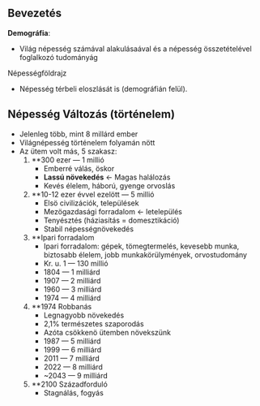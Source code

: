 ## Bevezetés

**Demográfia**:
- Világ népesség számával alakulásaával és a népesség összetételével foglalkozó tudományág

Népességföldrajz
- Népesség térbeli eloszlását is (demográfián felül).

## Népesség Változás (történelem)

- Jelenleg több, mint 8 millárd ember
- Világnépesség történelem folyamán nött
- Az ütem volt más, 5 szakasz:
	1. **300 ezer — 1 millió
		- Emberré válás, öskor
		- **Lassú növekedés** <- Magas halálozás
		- Kevés élelem, háború, gyenge orvoslás
	2.  **10-12 ezer évvel ezelött — 5 millió
		- Elsö civilizációk, települések
		- Mezögazdasági forradalom <- letelepülés
		- Tenyésztés (háziasítás = domesztikáció)
		- Stabil népességnövekedés
	3.  **Ipari forradalom
		- Ipari forradalom: gépek, tömegtermelés, kevesebb munka, biztosabb élelem, jobb munkakörülymények, orvostudomány
		- Kr. u. 1 — 130 millió
		- 1804 — 1 milliárd
		- 1907 — 2 milliárd
		- 1960 — 3 milliárd
		- 1974 — 4 milliárd
	4. **1974 Robbanás
		- Legnagyobb növekedés
		- 2,1% természetes szaporodás
		- Azóta csökkenö ütemben növekszünk
		- 1987 — 5 milliárd
		- 1999 — 6 milliárd
		- 2011 — 7 milliárd
		- 2022 — 8 milliárd
		- ~2043 — 9 milliárd
	5.  **2100 Századforduló
		- Stagnálás, fogyás
	 